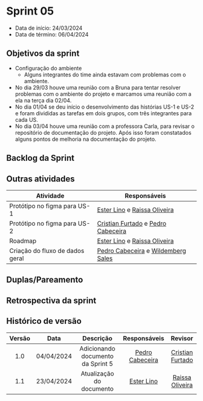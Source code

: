 # Sprint 05

- Data de início: 24/03/2024
- Data de término: 06/04/2024

## Objetivos da sprint
* Configuração do ambiente
    * Alguns integrantes do time ainda estavam com problemas com o ambiente.
* No dia 29/03 houve uma reunião com a Bruna para tentar resolver problemas com o ambiente do projeto e marcamos uma reunião com a ela na terça dia 02/04.
* No dia 01/04 se deu início o desenvolvimento das histórias US-1 e US-2 e foram divididas as tarefas em dois grupos, com três integrantes para cada US.
* No dia 03/04 houve uma reunião com a professora Carla, para revisar o repositório de documentação do projeto. Após isso foram constatados alguns pontos de melhoria na documentação do projeto.

## Backlog da Sprint

## Outras atividades
|**Atividade**|**Responsáveis**|
|--------|-------------|
| Protótipo no figma para US-1 | [Ester Lino](https://github.com/esteerlino) e [Raissa Oliveira](https://github.com/raissamsoliveira) |
| Protótipo no figma para US-2 | [Cristian Furtado](https://github.com/csafurtado) e [Pedro Cabeceira](https://github.com/pkbceira03) |
| Roadmap | [Ester Lino](https://github.com/esteerlino) e [Raissa Oliveira](https://github.com/raissamsoliveira) |
| Criação do fluxo de dados geral | [Pedro Cabeceira](https://github.com/pkbceira03) e [Wildemberg Sales](https://github.com/wildemberg-sales) |

## Duplas/Pareamento

## Retrospectiva da sprint 

## Histórico de versão

| Versão |    Data    |   Descrição   |       Responsáveis        |                     Revisor                     |
| :----: | :--------: | :-----------: | :-----------------------: | :---------------------------------------------: |
|  1.0   | 04/04/2024 | Adicionando documento da Sprint 5   | [Pedro Cabeceira](https://github.com/pkbceira03) |  [Cristian Furtado](https://github.com/csafurtado) |
|  1.1   | 23/04/2024  | Atualização do documento | [Ester Lino](https://github.com/esteerlino)                           |    [Raissa Oliveira](https://github.com/raissamsoliveira) |
